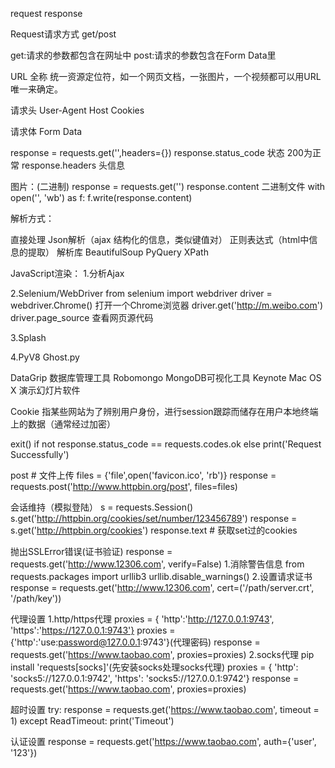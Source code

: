 request  response

Request请求方式 get/post

get:请求的参数都包含在网址中
post:请求的参数包含在Form Data里

 URL 全称 统一资源定位符，如一个网页文档，一张图片，一个视频都可以用URL唯一来确定。

请求头  User-Agent  Host  Cookies

请求体  Form Data

response = requests.get('',headers={})
response.status_code   状态 200为正常
response.headers       头信息

图片：(二进制)
response = requests.get('')
response.content    二进制文件
with open('', 'wb') as f:
    f.write(response.content)


解析方式：

直接处理
Json解析（ajax 结构化的信息，类似键值对）
正则表达式（html中信息的提取）
解析库 BeautifulSoup   PyQuery  XPath

JavaScript渲染：
1.分析Ajax

2.Selenium/WebDriver
from selenium import webdriver
driver = webdriver.Chrome()   打开一个Chrome浏览器
driver.get('http://m.weibo.com')
driver.page_source       查看网页源代码

3.Splash

4.PyV8  Ghost.py



DataGrip      数据库管理工具
Robomongo     MongoDB可视化工具
Keynote       Mac OS X 演示幻灯片软件


Cookie   指某些网站为了辨别用户身份，进行session跟踪而储存在用户本地终端上的数据（通常经过加密）

exit() if not response.status_code == requests.codes.ok else print('Request Successfully')

post   # 文件上传
files = {'file',open('favicon.ico', 'rb')}
response = requests.post('http://www.httpbin.org/post', files=files)

会话维持（模拟登陆）
s = requests.Session()
s.get('http://httpbin.org/cookies/set/number/123456789')
response = s.get('http://httpbin.org/cookies')
response.text  # 获取set过的cookies

抛出SSLError错误(证书验证)
response = requests.get('http://www.12306.com', verify=False)
1.消除警告信息
from requests.packages import urllib3
urllib.disable_warnings()
2.设置请求证书
response = requests.get('http://www.12306.com', cert=('/path/server.crt', '/path/key'))

代理设置
1.http/https代理
proxies = {
'http':'http://127.0.0.1:9743',
'https':'https://127.0.0.1:9743'}
proxies = {'http':'use:password@127.0.0.1:9743'}(代理密码)
response = requests.get('https://www.taobao.com', proxies=proxies)
2.socks代理
pip install 'requests[socks]'(先安装socks处理socks代理)
proxies = {
'http': 'socks5://127.0.0.1:9742',
'https': 'socks5://127.0.0.1:9742'}
response = requests.get('https://www.taobao.com', proxies=proxies)

超时设置
try:
    response = requests.get('https://www.taobao.com', timeout = 1)
except ReadTimeout:
    print('Timeout')

认证设置
response = requests.get('https://www.taobao.com', auth={'user', '123'})




